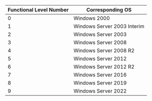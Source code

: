 
| Functional Level Number | Corresponding OS            |
| ----------------------- | --------------------------- |
| 0                       | Windows 2000                |
| 1                       | Windows Server 2003 Interim |
| 2                       | Windows Server 2003         |
| 3                       | Windows Server 2008         |
| 4                       | Windows Server 2008 R2      |
| 5                       | Windows Server 2012         |
| 6                       | Windows Server 2012 R2      |
| 7                       | Windows Server 2016         |
| 8                       | Windows Server 2019         |
| 9                       | Windows Server 2022         |
